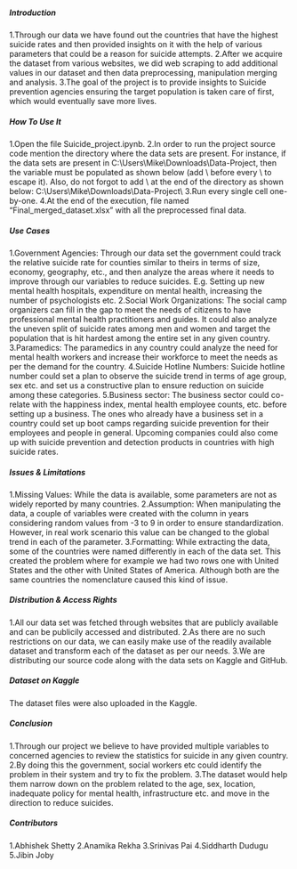 ##### Introduction

1.Through our data we have found out the countries that have the highest suicide rates and then provided insights on it with the help of various parameters that could be a reason for suicide attempts.
2.After we acquire the dataset from various websites, we did web scraping to add additional values in our dataset and then data preprocessing, manipulation merging and analysis.
3.The goal of the project is to provide insights to Suicide prevention agencies ensuring the target population is taken care of first, which would eventually save more lives.

##### How To Use It

1.Open the file Suicide_project.ipynb.
2.In order to run the project source code mention the directory where the data sets are present.
For instance, if the data sets are present in C:\Users\Mike\Downloads\Data-Project, then the variable must be populated as shown below (add \ before every \ to escape it). Also, do not forgot to add \\ at the end of the directory as shown below:
C:\\Users\\Mike\\Downloads\\Data-Project\\
3.Run every single cell one-by-one.
4.At the end of the execution, file named “Final_merged_dataset.xlsx” with all the preprocessed final data.


##### Use Cases

1.Government Agencies: Through our data set the government could track the relative suicide rate for counties similar to theirs in terms of size, economy, geography, etc., and then analyze the areas where it needs to improve through our variables to reduce suicides. E.g. Setting up new mental health hospitals, expenditure on mental health, increasing the number of psychologists etc. 
2.Social Work Organizations: The social camp organizers can fill in the gap to meet the needs of citizens to have professional mental health practitioners and guides. It could also analyze the uneven split of suicide rates among men and women and target the population that is hit hardest among the entire set in any given country.
3.Paramedics: The paramedics in any country could analyze the need for mental health workers and increase their workforce to meet the needs as per the demand for the country.
4.Suicide Hotline Numbers: Suicide hotline number could set a plan to observe the suicide trend in terms of age group, sex etc. and set us a constructive plan to ensure reduction on suicide among these categories. 
5.Business sector: The business sector could co-relate with the happiness index, mental health employee counts, etc. before setting up a business. The ones who already have a business set in a country could set up boot camps regarding suicide prevention for their employees and people in general. Upcoming companies could also come up with suicide prevention and detection products in countries with high suicide rates.

##### Issues & Limitations

1.Missing Values: While the data is available, some parameters are not as widely reported by many countries.
2.Assumption: When manipulating the data, a couple of variables were created with the column in years considering random values from -3 to 9 in order to ensure standardization. However, in real work scenario this value can be changed to the global trend in each of the parameter. 
3.Formatting: While extracting the data, some of the countries were named differently in each of the data set. This created the problem where for example we had two rows one with United States and the other with United States of America. Although both are the same countries the nomenclature caused this kind of issue. 

##### Distribution & Access Rights

1.All our data set was fetched through websites that are publicly available and can be publicily accessed and distributed.
2.As there are no such restrictions on our data, we can easily make use of the readily available dataset and transform each of the dataset as per our needs. 
3.We are distributing our source code along with the data sets on Kaggle and GitHub.

##### Dataset on Kaggle
The dataset files were also uploaded in the Kaggle.

##### Conclusion
1.Through our project we believe to have provided multiple variables to concerned agencies to review the statistics for suicide in any given country.
2.By doing this the government, social workers etc could identify the problem in their system and try to fix the problem.
3.The dataset would help them narrow down on the problem related to the age, sex, location, inadequate policy for mental health, infrastructure etc. and move in the direction to reduce suicides. 

##### Contributors 
1.Abhishek Shetty
2.Anamika Rekha
3.Srinivas Pai
4.Siddharth Dudugu
5.Jibin Joby


   
